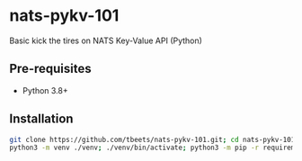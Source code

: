 # nats-pykv-101
Basic kick the tires on NATS Key-Value API (Python)

## Pre-requisites
* Python 3.8+

## Installation
```bash
git clone https://github.com/tbeets/nats-pykv-101.git; cd nats-pykv-101
python3 -m venv ./venv; ./venv/bin/activate; python3 -m pip -r requirements.txt

```

